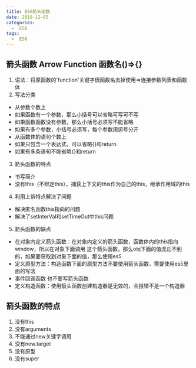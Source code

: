 ```yaml
---
title: ES6箭头函数
date: 2018-12-05
categories:
  -  ES6
tags:
  -  ES6
---
```

## 箭头函数 Arrow Function 函数名()=>{}
1. 语法：将原函数的'function'关键字很函数名去掉使用=>连接参数列表和函数体
2. 写法分类
- 从参数个数上
 - 如果函数有一个参数，那么小括号可以省略可写可不写
 - 如果函数函数没有参数，那么小括号必须写不能省略
 - 如果有多个参数，小括号必须写，每个参数用逗号分开
- 从函数体的语句个数上
 - 如果只包含一个表达式，可以省略{}和return
 - 如果有多条语句不能省略{}和return
3. 箭头函数的特点
- 书写简介
- 没有this（不绑定this），捕获上下文的this作为自己的this，继承作用域的this
4. 利用上诉特点解决了问题
- 解决匿名函数this指向的问题
- 解决了setInterVal和setTimeOut中this问题
5. 箭头函数的缺点
- 在对象内定义箭头函数：在对象内定义的箭头函数，函数体内的this指向window，所以在对象下面调用
这个箭头函数，那么obj下面的值虎丘不到的，如果要获取到对象下面的值，那么使用es5
- 定义原型方法：构造函数下面的原型方法不要使用箭头函数，需要使用es5里面的写法
- 事件回调函数 也不要写箭头函数
- 定义构造函数：使用箭头函数创建构造器是无效的，会报错不是一个构造器

## 箭头函数的特点
1. 没有this
2. 没有arguments
3. 不能通过new关键字调用
4. 没有new.target
5. 没有原型
6. 没有super